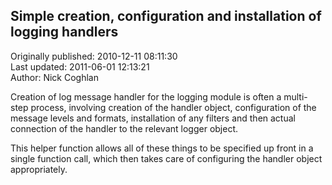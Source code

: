 ## Simple creation, configuration and installation of logging handlers  
Originally published: 2010-12-11 08:11:30  
Last updated: 2011-06-01 12:13:21  
Author: Nick Coghlan  
  
Creation of log message handler for the logging module is often a multi-step process, involving creation of the handler object, configuration of the message levels and formats, installation of any filters and then actual connection of the handler to the relevant logger object.

This helper function allows all of these things to be specified up front in a single function call, which then takes care of configuring the handler object appropriately.

